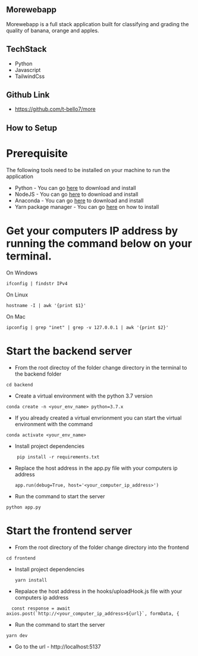 ## Morewebapp
Morewebapp is a full stack application built for classifying and grading the quality of banana, orange and apples.


## TechStack 
- Python 
- Javascript 
- TailwindCss

## Github Link
- https://github.com/t-bello7/more


## How to Setup

# Prerequisite
The following tools need to be installed on your machine to run the application
- Python - You can go [here](https://www.python.org/downloads/) to download and install 
- NodeJS - You can go [here](https://nodejs.org/en/download/current) to download and install
- Anaconda - You can go [here](https://www.anaconda.com/products/individual) to download and install
- Yarn package manager - You can go [here](https://yarnpkg.com/getting-started/install) on how to install



# Get your computers IP address by running the command below on your terminal.
On Windows
 
```
ifconfig | findstr IPv4 
```

On Linux
```
hostname -I | awk '{print $1}'
```
On Mac 

```
ipconfig | grep "inet" | grep -v 127.0.0.1 | awk '{print $2}'

```

# Start the backend server 
- From the root directoy of the folder change directory in the terminal to the backend folder 
```
cd backend
```

- Create a virtual environment with the python 3.7 version
```
conda create -n <your_env_name> python=3.7.x
```

- If you already created a virtual envrionment you can start the virtual environment with the command

```
conda activate <your_env_name>
```
- Install project dependencies
```
    pip install -r requirements.txt
```
- Replace the host address in the app.py file with your computers ip address
    ```
    app.run(debug=True, host='<your_computer_ip_address>')
    ```
- Run the command to start the server
```
python app.py
```

# Start the frontend server
- From the root directory of the folder change directory into the frontend
```
cd frontend
```
- Install project dependencies 
    ```
    yarn install
    ```
- Repalace the host address in the hooks/uploadHook.js file with your computers ip address
```
  const response = await axios.post(`http://<your_computer_ip_address>${url}`, formData, {
```
- Run the command to start the server

```
yarn dev

```
- Go to the url - http://localhost:5137